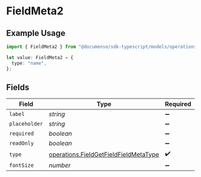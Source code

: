 # FieldMeta2

## Example Usage

```typescript
import { FieldMeta2 } from "@documenso/sdk-typescript/models/operations";

let value: FieldMeta2 = {
  type: "name",
};
```

## Fields

| Field                                                                                          | Type                                                                                           | Required                                                                                       | Description                                                                                    |
| ---------------------------------------------------------------------------------------------- | ---------------------------------------------------------------------------------------------- | ---------------------------------------------------------------------------------------------- | ---------------------------------------------------------------------------------------------- |
| `label`                                                                                        | *string*                                                                                       | :heavy_minus_sign:                                                                             | N/A                                                                                            |
| `placeholder`                                                                                  | *string*                                                                                       | :heavy_minus_sign:                                                                             | N/A                                                                                            |
| `required`                                                                                     | *boolean*                                                                                      | :heavy_minus_sign:                                                                             | N/A                                                                                            |
| `readOnly`                                                                                     | *boolean*                                                                                      | :heavy_minus_sign:                                                                             | N/A                                                                                            |
| `type`                                                                                         | [operations.FieldGetFieldFieldMetaType](../../models/operations/fieldgetfieldfieldmetatype.md) | :heavy_check_mark:                                                                             | N/A                                                                                            |
| `fontSize`                                                                                     | *number*                                                                                       | :heavy_minus_sign:                                                                             | N/A                                                                                            |